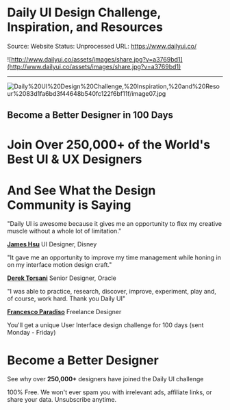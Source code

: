 # Daily UI Design Challenge, Inspiration, and Resources

Source: Website
Status: Unprocessed
URL: https://www.dailyui.co/

![http://www.dailyui.co/assets/images/share.jpg?v=a3769bd1](http://www.dailyui.co/assets/images/share.jpg?v=a3769bd1)

---

![Daily%20UI%20Design%20Challenge,%20Inspiration,%20and%20Resour%2083d1fa6bd3f44648b540fc122f6bf11f/image07.jpg](Daily%20UI%20Design%20Challenge,%20Inspiration,%20and%20Resour%2083d1fa6bd3f44648b540fc122f6bf11f/image07.jpg)

## Become a Better Designer in 100 Days

# Join Over 250,000+ of the World's Best UI & UX Designers

# And See What the Design Community is Saying

"Daily UI is awesome because it gives me an opportunity to flex my creative muscle without a whole lot of limitation."

**[James Hsu](https://dribbble.com/ohjamesy)**
 UI Designer, Disney

"It gave me an opportunity to improve my time management while honing in on my interface motion design craft."

**[Derek Torsani](https://dribbble.com/dmtors)**
 Senior Designer, Oracle

"I was able to practice, research, discover, improve, experiment, play and, of course, work hard. Thank you Daily UI"

**[Francesco Paradiso](https://dribbble.com/frankparadiso)**
 Freelance Designer

You'll get a unique User Interface
 design challenge for 100 days
 (sent Monday - Friday)

# Become a Better Designer

See why over **250,000+** designers have
 joined the Daily UI challenge

100% Free. We won't ever spam you with irrelevant ads,
 affiliate links, or share your data. Unsubscribe anytime.
